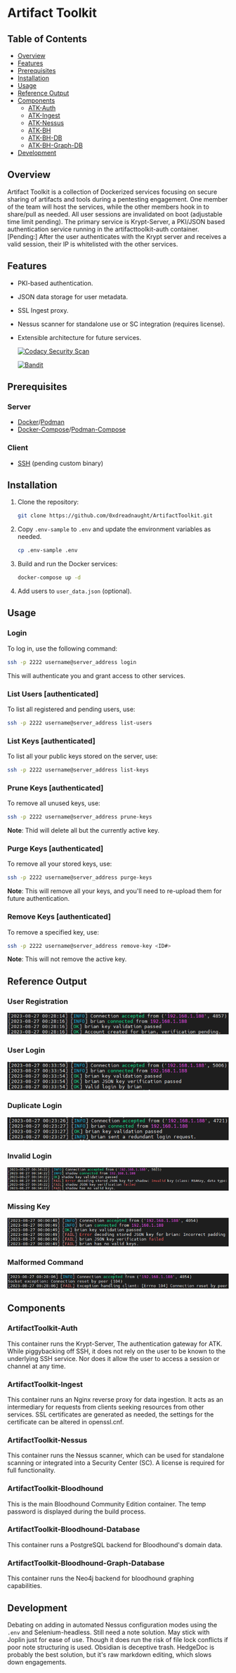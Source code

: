 # Artifact Toolkit

## Table of Contents
- [Overview](#overview)
- [Features](#features)
- [Prerequisites](#prerequisites)
- [Installation](#installation)
- [Usage](#usage)
- [Reference Output](#reference-output)
- [Components](#components)
  - [ATK-Auth](#artifacttoolkit-auth)
  - [ATK-Ingest](#artifacttoolkit-ingest)
  - [ATK-Nessus](#artifacttoolkit-nessus)
  - [ATK-BH](#artifacttoolkit-bloodhound)
  - [ATK-BH-DB](#artifacttoolkit-bloodhound-database)
  - [ATK-BH-Graph-DB](#artifacttoolkit-bloodhound-graph-database)
- [Development](#development)

## Overview
Artifact Toolkit is a collection of Dockerized services focusing on secure sharing of artifacts and tools during a pentesting engagement. One member of the team will host the services, while the other members hook in to share/pull as needed. All user sessions are invalidated on boot (adjustable time limit pending). The primary service is Krypt-Server, a PKI/JSON based authentication service running in the artifacttoolkit-auth container. [Pending:] After the user authenticates with the Krypt server and receives a valid session, their IP is whitelisted with the other services.

## Features
- PKI-based authentication.
- JSON data storage for user metadata.
- SSL Ingest proxy.
- Nessus scanner for standalone use or SC integration (requires license).
- Extensible architecture for future services.

  [![Codacy Security Scan](https://github.com/0xdreadnaught/ArtifactToolkit/actions/workflows/codacy.yml/badge.svg)](https://github.com/0xdreadnaught/ArtifactToolkit/actions/workflows/codacy.yml)

  [![Bandit](https://github.com/0xdreadnaught/ArtifactToolkit/actions/workflows/bandit.yml/badge.svg)](https://github.com/0xdreadnaught/ArtifactToolkit/actions/workflows/bandit.yml)

## Prerequisites
### Server
- [Docker](https://www.docker.com/)/[Podman](https://podman.io/)
- [Docker-Compose](https://docs.docker.com/compose/)/[Podman-Compose](https://github.com/containers/podman-compose)

### Client
- [SSH](https://www.ssh.com/academy/ssh) (pending custom binary)

## Installation
1. Clone the repository:
    ```bash
    git clone https://github.com/0xdreadnaught/ArtifactToolkit.git
    ```
2. Copy `.env-sample` to `.env` and update the environment variables as needed.
    ```bash
    cp .env-sample .env
    ```
3. Build and run the Docker services:
    ```bash
    docker-compose up -d
    ```
4. Add users to `user_data.json` (optional).

## Usage

### Login
To log in, use the following command:
```bash
ssh -p 2222 username@server_address login
```
This will authenticate you and grant access to other services.

### List Users [authenticated]
To list all registered and pending users, use:
```bash
ssh -p 2222 username@server_address list-users
```

### List Keys [authenticated]
To list all your public keys stored on the server, use:
```bash
ssh -p 2222 username@server_address list-keys
```

### Prune Keys [authenticated]
To remove all unused keys, use: 
```bash
ssh -p 2222 username@server_address prune-keys
```
**Note**: Thid will delete all but the currently active key.

### Purge Keys [authenticated]
To remove all your stored keys, use:
```bash
ssh -p 2222 username@server_address purge-keys
```
**Note**: This will remove all your keys, and you'll need to re-upload them for future authentication.

### Remove Keys [authenticated]
To remove a specified key, use: 
```bash
ssh -p 2222 username@server_address remove-key <ID#>
```
**Note**: This will not remove the active key.

## Reference Output
### User Registration
![show registration](imgs/atk-registration.png)
### User Login
![show login](imgs/atk-valid-login.png)
### Duplicate Login
![show duplicate login](imgs/atk-duplicate-login.png)
### Invalid Login
![show invalid login](imgs/atk-invalid-login.png)
### Missing Key
![show missing key](imgs/atk-missing-key.png)
### Malformed Command
![show malformed command](imgs/atk-malformed-cmd.png)


## Components

### ArtifactToolkit-Auth
This container runs the Krypt-Server, The authentication gateway for ATK. While piggybacking off SSH, it does not rely on the user to be known to the underlying SSH service. Nor does it allow the user to access a session or channel at any time.

### ArtifactToolkit-Ingest
This container runs an Nginx reverse proxy for data ingestion. It acts as an intermediary for requests from clients seeking resources from other services. SSL certificates are generated as needed, the settings for the certificate can be altered in openssl.cnf.

### ArtifactToolkit-Nessus
This container runs the Nessus scanner, which can be used for standalone scanning or integrated into a Security Center (SC). A license is required for full functionality.

### ArtifactToolkit-Bloodhound
This is the main Bloodhound Community Edition container. The temp password is displayed during the build process. 

### ArtifactToolkit-Bloodhound-Database
This container runs a PostgreSQL backend for Bloodhound's domain data.

### ArtifactToolkit-Bloodhound-Graph-Database
This container runs the Neo4j backend for bloodhound graphing capabilities.

## Development
Debating on adding in automated Nessus configuration modes using the `.env` and Selenium-headless. Still need a note solution. May stick with Joplin just for ease of use. Though it does run the risk of file lock conflicts if poor note structuring is used. Obsidian is deceptive trash. HedgeDoc is probably the best solution, but it's raw markdown editing, which slows down engagements. 
